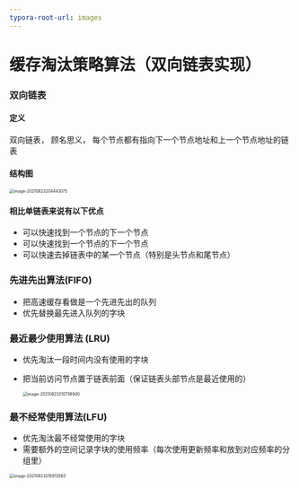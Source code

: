 ```yaml
---
typora-root-url: images
---
```


# 缓存淘汰策略算法（双向链表实现）

### 双向链表

#### 定义

双向链表， 顾名思义， 每个节点都有指向下一个节点地址和上一个节点地址的链表

#### 结构图

<img src="/双向链表.png" alt="image-20210823204443075" style="zoom:50%;" />

#### 相比单链表来说有以下优点

- 可以快速找到一个节点的下一个节点
- 可以快速找到一个节点的下一个节点
- 可以快速去掉链表中的某一个节点（特别是头节点和尾节点）

### 先进先出算法(FIFO)

- 把高速缓存看做是一个先进先出的队列
- 优先替换最先进入队列的字块

### 最近最少使用算法 (LRU)

- 优先淘汰一段时间内没有使用的字块

- 把当前访问节点置于链表前面（保证链表头部节点是最近使用的）

  <img src="/最近最少使用算法.png" alt="image-20210823210738940" style="zoom: 50%;" />

### 最不经常使用算法(LFU)

-  优先淘汰最不经常使用的字块
- 需要额外的空间记录字块的使用频率（每次使用更新频率和放到对应频率的分组里）

<img src="/最不经常使用算法.png" alt="image-20210823210913563" style="zoom:50%;" />